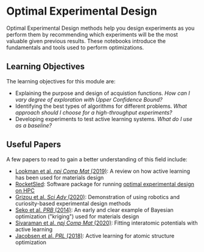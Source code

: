 # Optimal Experimental Design

Optimal Experimental Design methods help you design experiments as you perform them by recommending
which experiments will be the most valuable given previous results.
These notebooks introduce the fundamentals and tools used to perform optimizations.

## Learning Objectives

The learning objectives for this module are:

- Explaining the purpose and design of acquistion functions. *How can I vary degree of exploration with Upper Confidence Bound?*
- Identifying the best types of algorithms for different problems. *What approach should I choose for a high-throughput experiments?*
- Developing experiments to test active learning systems. *What do I use as a baseline?*

## Useful Papers

A few papers to read to gain a better understanding of this field include:

- [Lookman et al. *npj Comp Mat* (2019)](https://www.nature.com/articles/s41524-019-0153-8): A review on how active learning has been used for materials design
- [RocketSled](https://hackingmaterials.lbl.gov/rocketsled/): Software package for running [optimal experimental design on HPC](https://iopscience.iop.org/article/10.1088/2515-7639/ab0c3d)
- [Grizou et al. *Sci Adv* (2020)](https://advances.sciencemag.org/content/6/5/eaay4237): Demonstration of using robotics and curiosity-based experimental design methods
- [Seko et al. *PRB* (2014)](https://journals.aps.org/prb/abstract/10.1103/PhysRevB.89.054303): An early and clear example of Bayesian optimization ("kriging") used for materials design
- [Sivaraman et al. *npj Comp Mat* (2020)](https://www.nature.com/articles/s41524-020-00367-7): Fitting interatomic potentials with active learning
- [Jacobsen et al. *PRL* (2018)](https://journals.aps.org/prl/abstract/10.1103/PhysRevLett.120.026102): Active learning for atomic structure optimization
